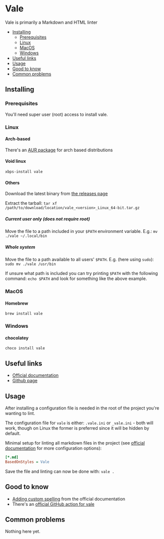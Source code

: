 # Vale

Vale is primarily a Markdown and HTML linter

* [Installing](#installing)
  * [Prerequisites](#prerequisites)
  * [Linux](#linux)
  * [MacOS](#macos)
  * [Windows](#windows)
* [Useful links](#useful-links)
* [Usage](#usage)
* [Good to know](#good-to-know)
* [Common problems](#common-problems)

## Installing

### Prerequisites

You'll need super user (root) access to install vale.

### Linux

#### Arch-based

There's an [AUR package](https://aur.archlinux.org/packages/vale) for arch based distributions

#### Void linux

`xbps-install vale`

#### Others

Download the latest binary from [the releases page](https://github.com/errata-ai/vale/releases)

Extract the tarball: `tar xf /path/to/download/location/vale_<version>_Linux_64-bit.tar.gz`

##### Current user only (does not require root)

Move the file to a path included in your `$PATH` environment variable. E.g.: `mv ./vale ~/.local/bin`

##### Whole system

Move the file to a path available to all users' `$PATH`. E.g. (here using `sudo`): `sudo mv ./vale /usr/bin`

If unsure what path is included you can try printing `$PATH` with the following command: `echo $PATH` and look for something like the above example.

### MacOS

#### Homebrew

`brew install vale`

### Windows

#### chocolatey

`choco install vale`

## Useful links

* [Official documentation](https://docs.errata.ai/vale/about/)
* [Github page](https://github.com/errata-ai/vale)

## Usage

After installing a configuration file is needed in the root of the project you're wanting to lint.

The configuration file for `vale` is either: `.vale.ini` or `_vale.ini` - both will work, though on Linux the former is preferred since it will be hidden by default.

Minimal setup for linting all markdown files in the project (see [official documentation](https://docs.errata.ai/vale/config) for more configuration options):

```ini
[*.md]
BasedOnStyles = Vale
```

Save the file and linting can now be done with: `vale .`

## Good to know

* [Adding custom spelling](https://docs.errata.ai/vale/vocab) from the official documentation
* There's an [official GitHub action for vale](https://github.com/errata-ai/vale-action)

## Common problems

Nothing here yet.
